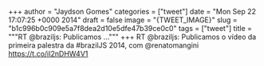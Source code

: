 
+++
author = "Jaydson Gomes"
categories = ["tweet"]
date = "Mon Sep 22 17:07:25 +0000 2014"
draft = false
image = "{TWEET_IMAGE}"
slug = "b1c996b0c909e5a7f8dea2d10e5dfe47b39ce0c0"
tags = ["tweet"]
title = """RT @braziljs: Publicamos ..."""
+++
RT @braziljs: Publicamos o vídeo da primeira palestra da #brazilJS 2014, com @renatomangini https://t.co/iI2nDHW4V1
